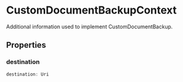 # CustomDocumentBackupContext

Additional information used to implement CustomDocumentBackup.

## Properties

### destination

```typescript
destination: Uri
```

